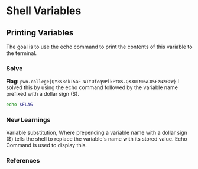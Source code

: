 # Shell Variables

## Printing Variables
The goal is to use the echo command to print the contents of this variable to the terminal.

### Solve
**Flag:** `pwn.college{QY3s8dkI5aE-WTtOfeq9PlkPt8s.QX3UTN0wCO5EzNzEzW}`
I solved this by using the echo command followed by the variable name prefixed with a dollar sign ($). 

```bash
echo $FLAG
```

### New Learnings
Variable substitution, Where prepending a variable name with a dollar sign ($) tells the shell to replace the variable's name with its stored value. 
Echo Command is used to display this.

### References 

